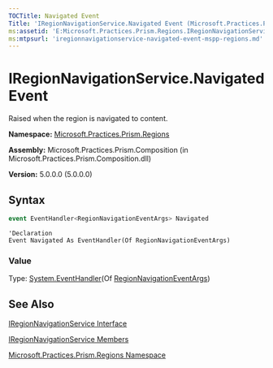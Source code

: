 ```yaml
---
TOCTitle: Navigated Event
Title: 'IRegionNavigationService.Navigated Event (Microsoft.Practices.Prism.Regions)'
ms:assetid: 'E:Microsoft.Practices.Prism.Regions.IRegionNavigationService.Navigated'
ms:mtpsurl: 'iregionnavigationservice-navigated-event-mspp-regions.md'
---
```


# IRegionNavigationService.Navigated Event

Raised when the region is navigated to content.

**Namespace:** [Microsoft.Practices.Prism.Regions](mspp-regions-namespace)

**Assembly:** Microsoft.Practices.Prism.Composition (in Microsoft.Practices.Prism.Composition.dll)

**Version:** 5.0.0.0 (5.0.0.0)

## Syntax

```C#
event EventHandler<RegionNavigationEventArgs> Navigated
```
```VB
'Declaration
Event Navigated As EventHandler(Of RegionNavigationEventArgs)
```

### Value

Type: [System.EventHandler](http://msdn.microsoft.com/en-us/library/db0etb8x)(Of [RegionNavigationEventArgs](regionnavigationeventargs-class-mspp-regions))

## See Also

[IRegionNavigationService Interface](iregionnavigationservice-interface-mspp-regions)

[IRegionNavigationService Members](iregionnavigationservice-members-mspp-regions)

[Microsoft.Practices.Prism.Regions Namespace](mspp-regions-namespace)

